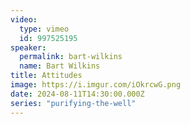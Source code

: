 ```yaml
---
video:
  type: vimeo
  id: 997525195
speaker:
  permalink: bart-wilkins
  name: Bart Wilkins
title: Attitudes
image: https://i.imgur.com/iOkrcwG.png
date: 2024-08-11T14:30:00.000Z
series: "purifying-the-well"
---
```

